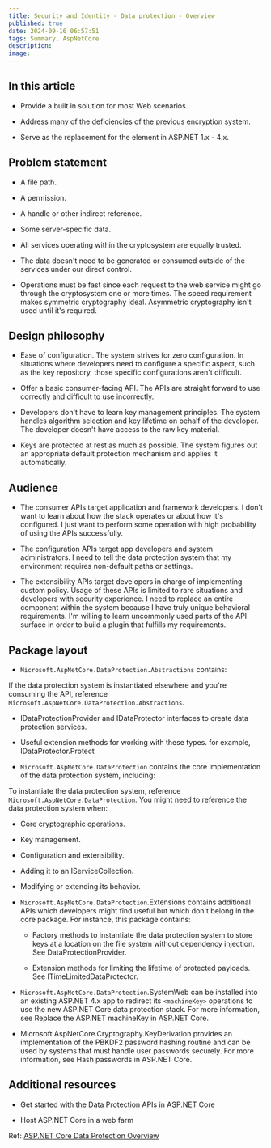 ```yaml
---
title: Security and Identity - Data protection - Overview
published: true
date: 2024-09-16 06:57:51
tags: Summary, AspNetCore
description: 
image:
---
```


## In this article

 - Provide a built in solution for most Web scenarios.

 - Address many of the deficiencies of the previous encryption system.

 - Serve as the replacement for the <machineKey> element in ASP.NET 1.x - 4.x.

## Problem statement

 - A file path.

 - A permission.

 - A handle or other indirect reference.

 - Some server-specific data.

 - All services operating within the cryptosystem are equally trusted.

 - The data doesn't need to be generated or consumed outside of the services under our direct control.

 - Operations must be fast since each request to the web service might go through the cryptosystem one or more times. The speed requirement makes symmetric cryptography ideal. Asymmetric cryptography isn't used until it's required.

## Design philosophy

 - Ease of configuration. The system strives for zero configuration. In situations where developers need to configure a specific aspect, such as the key repository, those specific configurations aren't difficult.

 - Offer a basic consumer-facing API. The APIs are straight forward to use correctly and difficult to use incorrectly.

 - Developers don't have to learn key management principles. The system handles algorithm selection and key lifetime on behalf of the developer. The developer doesn't have access to the raw key material.

 - Keys are protected at rest as much as possible. The system figures out an appropriate default protection mechanism and applies it automatically.

## Audience

 - The consumer APIs target application and framework developers.
I don't want to learn about how the stack operates or about how it's configured. I just want to perform some operation with high probability of using the APIs successfully.

 - The configuration APIs target app developers and system administrators.
I need to tell the data protection system that my environment requires non-default paths or settings.

 - The extensibility APIs target developers in charge of implementing custom policy. Usage of these APIs is limited to rare situations and developers with security experience.
I need to replace an entire component within the system because I have truly unique behavioral requirements. I'm willing to learn uncommonly used parts of the API surface in order to build a plugin that fulfills my requirements.

## Package layout

 - ```Microsoft.AspNetCore.DataProtection.Abstractions``` contains:

If the data protection system is instantiated elsewhere and you're consuming the API, reference ```Microsoft.AspNetCore.DataProtection.Abstractions```.

   - IDataProtectionProvider and IDataProtector interfaces to create data protection services.

   - Useful extension methods for working with these types. for example, IDataProtector.Protect

 - ```Microsoft.AspNetCore.DataProtection``` contains the core implementation of the data protection system, including:

To instantiate the data protection system, reference ```Microsoft.AspNetCore.DataProtection```. You might need to reference the data protection system when:

   - Core cryptographic operations.

   - Key management.

   - Configuration and extensibility.

   - Adding it to an IServiceCollection.

   - Modifying or extending its behavior.

 - ```Microsoft.AspNetCore.DataProtection```.Extensions contains additional APIs which developers might find useful but which don't belong in the core package. For instance, this package contains:

   - Factory methods to instantiate the data protection system to store keys at a location on the file system without dependency injection. See DataProtectionProvider.

   - Extension methods for limiting the lifetime of protected payloads. See ITimeLimitedDataProtector.

 - ```Microsoft.AspNetCore.DataProtection```.SystemWeb can be installed into an existing ASP.NET 4.x app to redirect its `<machineKey>` operations to use the new ASP.NET Core data protection stack. For more information, see Replace the ASP.NET machineKey in ASP.NET Core.

 - Microsoft.AspNetCore.Cryptography.KeyDerivation provides an implementation of the PBKDF2 password hashing routine and can be used by systems that must handle user passwords securely. For more information, see Hash passwords in ASP.NET Core.

## Additional resources

 - Get started with the Data Protection APIs in ASP.NET Core

 - Host ASP.NET Core in a web farm

Ref: [ASP.NET Core Data Protection Overview](https://learn.microsoft.com/en-us/aspnet/core/security/data-protection/introduction?view=aspnetcore-8.0)